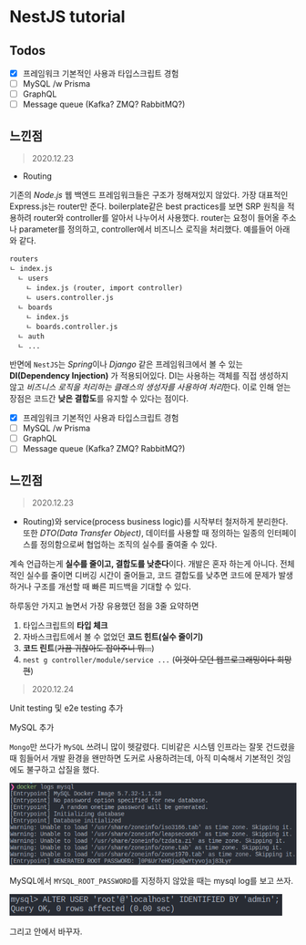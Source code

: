 # NestJS tutorial

## Todos

- [x] 프레임워크 기본적인 사용과 타입스크립트 경험
- [ ] MySQL /w Prisma
- [ ] GraphQL
- [ ] Message queue (Kafka? ZMQ? RabbitMQ?) 

## 느낀점

> 2020.12.23

- Routing

기존의 *Node.js* 웹 백엔드 프레임워크들은 구조가 정해져있지 않았다. 가장 대표적인 Express.js는 router만 준다. boilerplate같은 best practices를 보면 SRP 원칙을 적용하려 router와 controller를 알아서 나누어서 사용했다. router는 요청이 들어올 주소나 parameter를 정의하고, controller에서 비즈니스 로직을 처리했다. 예를들어 아래와 같다.

```
routers
ㄴ index.js
  ㄴ users
    ㄴ index.js (router, import controller)
    ㄴ users.controller.js
  ㄴ boards
    ㄴ index.js
    ㄴ boards.controller.js
  ㄴ auth
  ㄴ ...
```

반면에 `NestJS`는 *Spring*이나 *Django* 같은 프레임워크에서 볼 수 있는 **DI(Dependency Injection)** 가 적용되어있다. DI는 사용하는 객체를 직접 생성하지 않고 *비즈니스 로직을 처리하는 클래스의 생성자를 사용하여 처리*한다. 이로 인해 얻는 장점은 코드간 **낮은 결합도**를 유지할 수 있다는 점이다.


- [x] 프레임워크 기본적인 사용과 타입스크립트 경험
- [ ] MySQL /w Prisma
- [ ] GraphQL
- [ ] Message queue (Kafka? ZMQ? RabbitMQ?) 

## 느낀점

> 2020.12.23

- Routing)와 service(process business logic)를 시작부터 철저하게 분리한다. 또한 *DTO(Data Transfer Object)*, 데이터를 사용할 때 정의하는 일종의 인터페이스를 정의함으로써 협업하는 조직의 실수를 줄여줄 수 있다.

계속 언급하는게 **실수를 줄이고, 결합도를 낮춘다**이다. 개발은 혼자 하는게 아니다. 전체적인 실수를 줄이면 디버깅 시간이 줄어들고, 코드 결합도를 낮추면 코드에 문제가 발생하거나 구조를 개선할 때 빠른 피드백을 기대할 수 있다.

하루동안 가지고 놀면서 가장 유용했던 점을 3줄 요약하면

1. 타입스크립트의 **타입 체크**
2. 자바스크립트에서 볼 수 없었던 **코드 힌트(실수 줄이기)**
3. **코드 린트**(~~가끔 귀찮아도 잡아주니 뭐...~~)
4. `nest g controller/module/service ...` (~~이것이 모던 웹프로그래밍이다 희망편~~)

> 2020.12.24

Unit testing 및 e2e testing 추가

MySQL 추가

`Mongo`만 쓰다가 `MySQL` 쓰려니 많이 헷갈렸다. 디비같은 시스템 인프라는 잘못 건드렸을 때 힘들어서 개발 환경을 왠만하면 도커로 사용하려는데, 아직 미숙해서 기본적인 것임에도 불구하고 삽질을 했다.

![](./static/02-00.png)

MySQL에서 `MYSQL_ROOT_PASSWORD`를 지정하지 않았을 때는 mysql log를 보고 쓰자.

![](./static/02-01.png)

그리고 안에서 바꾸자.

